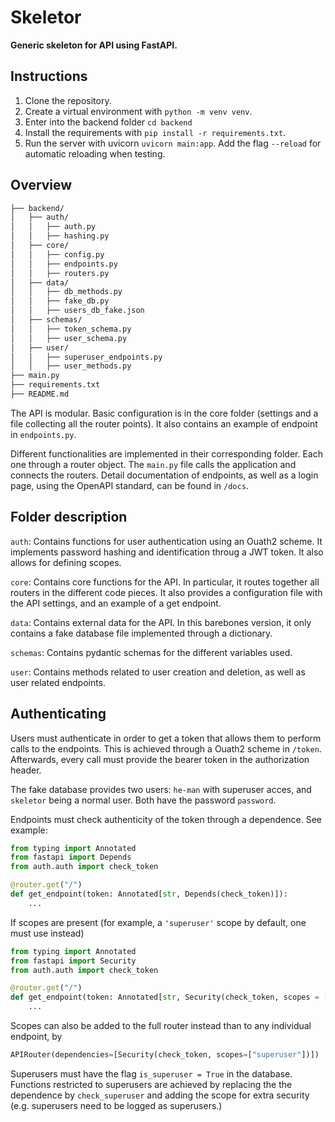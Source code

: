 # Skeletor
**Generic skeleton for API using FastAPI.**

## Instructions

1. Clone the repository.
2. Create a virtual environment with `python -m venv venv`.
3. Enter into the backend folder `cd backend`
4. Install the requirements with `pip install -r requirements.txt`.
5. Run the server with uvicorn `uvicorn main:app`. Add the flag `--reload` for automatic reloading when testing.


## Overview

```bash
├── backend/
│   ├── auth/
│   │   ├── auth.py
│   │   ├── hashing.py
│   ├── core/
│   │   ├── config.py
│   │   ├── endpoints.py 
│   │   ├── routers.py    
│   ├── data/
│   │   ├── db_methods.py
│   │   ├── fake_db.py
│   │   ├── users_db_fake.json
│   ├── schemas/
│   │   ├── token_schema.py
│   │   ├── user_schema.py
│   ├── user/
│   │   ├── superuser_endpoints.py
│   │   ├── user_methods.py
├── main.py
├── requirements.txt
├── README.md
```

The API is modular. Basic configuration is in the core folder (settings and a file collecting all the router points). It also contains an example of endpoint in `endpoints.py`. 

Different functionalities are implemented in their corresponding folder. Each one through a router object. The `main.py` file calls the application and connects the routers. Detail documentation of endpoints, as well as a login page, using the OpenAPI standard, can be found in `/docs`.


## Folder description

`auth`: Contains functions for user authentication using an Ouath2 scheme. It implements password hashing and identification throug a JWT token. It also allows for defining scopes.

`core`: Contains core functions for the API. In particular, it routes together all routers in the different code pieces. It also provides a configuration file with the API settings, and an example of a get endpoint.

`data`: Contains external data for the API. In this barebones version, it only contains a fake database file implemented through a dictionary.

`schemas`: Contains pydantic schemas for the different variables used.

`user`: Contains methods related to user creation and deletion, as well as user related endpoints.


## Authenticating

Users must authenticate in order to get a token that allows them to perform calls to the endpoints. This is achieved through a Ouath2 scheme in `/token`. Afterwards, every call must provide the bearer token in the authorization header.

The fake database provides two users: `he-man` with superuser acces, and `skeletor` being a normal user. Both have the password `password`.

Endpoints must check authenticity of the token through a dependence. See example:

```python
from typing import Annotated
from fastapi import Depends
from auth.auth import check_token

@router.get("/")
def get_endpoint(token: Annotated[str, Depends(check_token)]):
    ...
```

If scopes are present (for example, a `'superuser'` scope by default, one must use instead)

```python
from typing import Annotated
from fastapi import Security
from auth.auth import check_token

@router.get("/")
def get_endpoint(token: Annotated[str, Security(check_token, scopes = ['superuser'])]):
    ...
```

Scopes can also be added to the full router instead than to any individual endpoint, by

```python
APIRouter(dependencies=[Security(check_token, scopes=["superuser"])])
```

Superusers must have the flag `is_superuser = True` in the database. Functions restricted to superusers are achieved by replacing the the dependence by `check_superuser` and adding the scope for extra security (e.g. superusers need to be logged as superusers.)